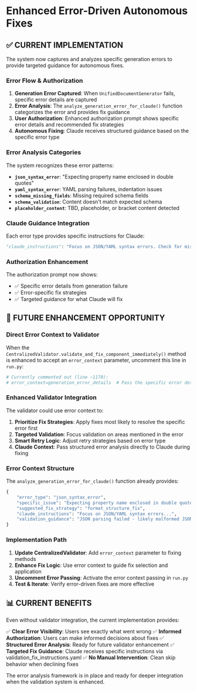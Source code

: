 # Enhanced Error-Driven Autonomous Fixes

## ✅ CURRENT IMPLEMENTATION

The system now captures and analyzes specific generation errors to provide targeted guidance for autonomous fixes.

### **Error Flow & Authorization**

1. **Generation Error Captured**: When `UnifiedDocumentGenerator` fails, specific error details are captured
2. **Error Analysis**: The `analyze_generation_error_for_claude()` function categorizes the error and provides fix guidance  
3. **User Authorization**: Enhanced authorization prompt shows specific error details and recommended fix strategies
4. **Autonomous Fixing**: Claude receives structured guidance based on the specific error type

### **Error Analysis Categories**

The system recognizes these error patterns:

- **`json_syntax_error`**: "Expecting property name enclosed in double quotes"
- **`yaml_syntax_error`**: YAML parsing failures, indentation issues
- **`schema_missing_fields`**: Missing required schema fields
- **`schema_validation`**: Content doesn't match expected schema 
- **`placeholder_content`**: TBD, placeholder, or bracket content detected

### **Claude Guidance Integration**

Each error type provides specific instructions for Claude:

```python
"claude_instructions": "Focus on JSON/YAML syntax errors. Check for missing quotes, trailing commas, malformed objects. Reference validation_fix_instructions.yaml format_structure_fix section."
```

### **Authorization Enhancement**

The authorization prompt now shows:
- ✅ Specific error details from generation failure
- ✅ Error-specific fix strategies
- ✅ Targeted guidance for what Claude will fix

## 🚀 FUTURE ENHANCEMENT OPPORTUNITY

### **Direct Error Context to Validator**

When the `CentralizedValidator.validate_and_fix_component_immediately()` method is enhanced to accept an `error_context` parameter, uncomment this line in `run.py`:

```python
# Currently commented out (line ~1170):
# error_context=generation_error_details  # Pass the specific error details
```

### **Enhanced Validator Integration**

The validator could use error context to:

1. **Prioritize Fix Strategies**: Apply fixes most likely to resolve the specific error first
2. **Targeted Validation**: Focus validation on areas mentioned in the error
3. **Smart Retry Logic**: Adjust retry strategies based on error type
4. **Claude Context**: Pass structured error analysis directly to Claude during fixing

### **Error Context Structure**

The `analyze_generation_error_for_claude()` function already provides:

```python
{
    "error_type": "json_syntax_error",
    "specific_issue": "Expecting property name enclosed in double quotes: line 10 column 1 (char 9376)",
    "suggested_fix_strategy": "format_structure_fix", 
    "claude_instructions": "Focus on JSON/YAML syntax errors...",
    "validation_guidance": "JSON parsing failed - likely malformed JSON structure"
}
```

### **Implementation Path**

1. **Update CentralizedValidator**: Add `error_context` parameter to fixing methods
2. **Enhance Fix Logic**: Use error context to guide fix selection and application
3. **Uncomment Error Passing**: Activate the error context passing in `run.py`
4. **Test & Iterate**: Verify error-driven fixes are more effective

## 📊 CURRENT BENEFITS

Even without validator integration, the current implementation provides:

✅ **Clear Error Visibility**: Users see exactly what went wrong
✅ **Informed Authorization**: Users can make informed decisions about fixes
✅ **Structured Error Analysis**: Ready for future validator enhancement
✅ **Targeted Fix Guidance**: Claude receives specific instructions via validation_fix_instructions.yaml
✅ **No Manual Intervention**: Clean skip behavior when declining fixes

The error analysis framework is in place and ready for deeper integration when the validation system is enhanced.
